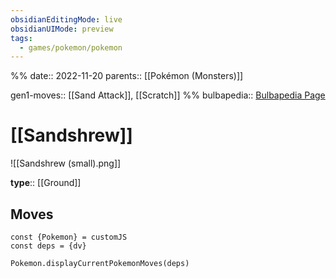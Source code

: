```yaml
---
obsidianEditingMode: live
obsidianUIMode: preview
tags:
  - games/pokemon/pokemon
---
```

%%
date:: 2022-11-20
parents:: [[Pokémon (Monsters)]]

gen1-moves:: [[Sand Attack]], [[Scratch]]
%%
bulbapedia:: [Bulbapedia Page](https://bulbapedia.bulbagarden.net/wiki/Sandshrew_(Pok%C3%A9mon))

# [[Sandshrew]]

![[Sandshrew (small).png]]

**type**:: [[Ground]]

## Moves

```dataviewjs
const {Pokemon} = customJS
const deps = {dv}

Pokemon.displayCurrentPokemonMoves(deps)
```